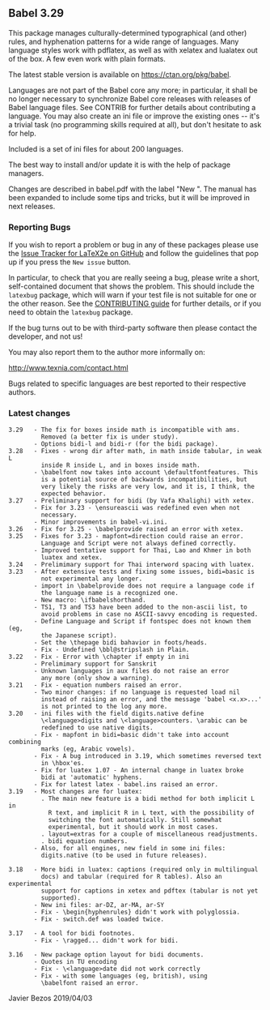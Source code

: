 ## Babel 3.29

This package manages culturally-determined typographical (and other)
rules, and hyphenation patterns for a wide range of languages.  Many
language styles work with pdflatex, as well as with xelatex and
lualatex out of the box.  A few even work with plain formats.

The latest stable version is available on <https://ctan.org/pkg/babel>.

Languages are not part of the Babel core any more; in particular, it
shall be no longer necessary to synchronize Babel core releases with
releases of Babel language files. See CONTRIB for further details
about contributing a language. You may also create an ini file or
improve the existing ones -- it's a trivial task (no programming
skills required at all), but don't hesitate to ask for help.

Included is a set of ini files for about 200 languages.

The best way to install and/or update it is with the help of package
managers.

Changes are described in babel.pdf with the label "New <version>". The
manual has been expanded to include some tips and tricks, but it will
be improved in next releases.

### Reporting Bugs

If you wish to report a problem or bug in any of these packages please
use the
[Issue Tracker for LaTeX2e on GitHub](https://github.com/latex3/babel/issues)
and follow the guidelines that pop up if you press the `New issue`
button.

In particular, to check that you are really seeing a bug, please write
a short, self-contained document that shows the problem. This should
include the `latexbug` package, which will warn if your test file is
not suitable for one or the other reason. See the
[CONTRIBUTING guide](https://github.com/latex3/latex2e/blob/master/CONTRIBUTING.md)
for further details, or if you need to obtain the `latexbug` package.

If the bug turns out to be with third-party software then please
contact the developer, and not us!

You may also report them to the author more informally on:

   http://www.texnia.com/contact.html

Bugs related to specific languages are best reported to their
respective authors.

### Latest changes

```
3.29   - The fix for boxes inside math is incompatible with ams.
         Removed (a better fix is under study).
       - Options bidi-l and bidi-r (for the bidi package).
3.28   - Fixes - wrong dir after math, in math inside tabular, in weak L
         inside R inside L, and in boxes inside math.
       - \babelfont now takes into account \defaultfontfeatures. This
         is a potential source of backwards incompatibilities, but
         very likely the risks are very low, and it is, I think, the
         expected behavior.
3.27   - Preliminary support for bidi (by Vafa Khalighi) with xetex.
       - Fix for 3.23 - \ensureascii was redefined even when not 
         necessary.
       - Minor improvements in babel-vi.ini.
3.26   - Fix for 3.25 - \babelprovide raised an error with xetex. 
3.25   - Fixes for 3.23 - mapfont=direction could raise an error.
         Language and Script were not always defined correctly.
       - Improved tentative support for Thai, Lao and Khmer in both 
         luatex and xetex.
3.24   - Prelimimary support for Thai interword spacing with luatex.
3.23   - After extensive tests and fixing some issues, bidi=basic is 
         not experimental any longer.
       - import in \babelprovide does not require a language code if
         the language name is a recognized one.
       - New macro: \ifbabelshorthand.
       - TS1, T3 and TS3 have been added to the non-ascii list, to 
         avoid problems in case no ASCII-savvy encoding is requested.
       - Define Language and Script if fontspec does not known them (eg, 
         the Japanese script).
       - Set the \thepage bidi bahavior in foots/heads.
       - Fix - Undefined \bbl@stripslash in Plain.
3.22   - Fix - Error with \chapter if empty in ini
       - Prelimimary support for Sanskrit
       - Unknown languages in aux files do not raise an error
         any more (only show a warning).
3.21   - Fix - equation numbers raised an error.
       - Two minor changes: if no language is requested load nil 
         instead of raising an error, and the message 'babel <x.x>...'
         is not printed to the log any more.
3.20   - ini files with the field digits.native define
         \<language>digits and \<language>counters. \arabic can be
         redefined to use native digits.
       - Fix - mapfont in bidi=basic didn't take into account combining
         marks (eg, Arabic vowels).
       - Fix - A bug introduced in 3.19, which sometimes reversed text 
         in \hbox'es.
       - Fix for luatex 1.07 - An internal change in luatex broke
         bidi at 'automatic' hyphens.
       - Fix for latest latex - babel.ins raised an error.
3.19   - Most changes are for luatex:
         . The main new feature is a bidi method for both implicit L in
           R text, and implicit R in L text, with the possibility of
           switching the font automatically. Still somewhat
           experimental, but it should work in most cases.
         . layout=extras for a couple of miscellaneous readjustments.
         . bidi equation numbers.
       - Also, for all engines, new field in some ini files:
         digits.native (to be used in future releases).
         
3.18   - More bidi in luatex: captions (required only in multilingual
         docs) and tabular (required for R tables). Also an experimental
         support for captions in xetex and pdftex (tabular is not yet
         supported).
       - New ini files: ar-DZ, ar-MA, ar-SY
       - Fix - \begin{hyphenrules} didn't work with polyglossia.
       - Fix - switch.def was loaded twice.
       
3.17   - A tool for bidi footnotes.
       - Fix - \ragged... didn't work for bidi.
       
3.16   - New package option layout for bidi documents.
       - Quotes in TU encoding
       - Fix - \<language>date did not work correctly
       - Fix - with some languages (eg, british), using
         \babelfont raised an error.
```

Javier Bezos
2019/04/03


